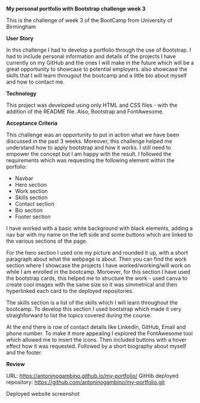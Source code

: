 **My personal portfolio with Bootstrap challenge week 3**

This is the challenge of week 3 of the BootCamp from University of Birmingham

**User Story**

In this challenge I had to develop a portfolio through the use of Bootstrap. I had to include personal information and details of the projects I have currently on my GitHub and the ones I will make in the future which will be a great opportunity to showcase to potential employers. also showcase the skills that I will learn througout the bootcamp and a little bio about myself and how to contact me.

**Technology**

This project was developed using only HTML and CSS files - with the addition of the README file. Also, Bootstrap and FontAwesome.

**Acceptance Criteria**

This challenge was an opportunity to put in action what we have been discussed in the past 3 weeks. Moreover, this challenge helped me understand how to apply bootstrap and how it works. I still need to empower the concept but I am happy with the result. I followed the requirements which was requesting the following element within the porfolio:

- Navbar
- Hero section
- Work section
- Skills section
- Contact section
- Bio section 
- Footer section

I have worked with a basic white background with black elements, adding a nav bar with my name on the left side and some buttons which are linked to the various sections of the page.

For the hero section I used one my picture and rounded it up, with a short paragraph about what the webpage is about. Then you can find the work section where I showcase the projects I have worked/working/will work on while I am enrolled in the bootcamp. Moroever, for this section I have used the bootstrap cards, this helped me to structure the work - used canva to create cool images with the same size so it was simmetrical and then hyperlinked each card to the deployed repositories.

The skills section is a list of the skills which I will learn throughout the bootcamp. To develop this section I used bootstrap which made it very straighforward to list the topics covered during the course.

At the end there is row of contact details like LinkedIn, GitHub, Email and phone number. To make it more appealing I explored the FontAwesome tool which allowed me to insert the icons. Then included buttons with a hover effect how it was requested. Followed by a short biography about myself and the footer.

**Review**

URL: https://antoninogambino.github.io/my-portfolio/ GitHib deployed repository: https://github.com/antoninogambino/my-portfolio.git

Deployed website screenshot
